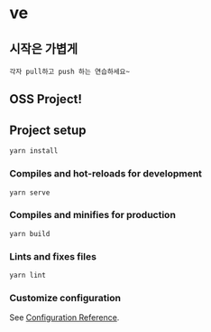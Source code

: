 # ve

## 시작은 가볍게
```
각자 pull하고 push 하는 연습하세요~
```
## OSS Project!
## Project setup
```
yarn install
```

### Compiles and hot-reloads for development
```
yarn serve
```

### Compiles and minifies for production
```
yarn build
```

### Lints and fixes files
```
yarn lint
```

### Customize configuration
See [Configuration Reference](https://cli.vuejs.org/config/).
